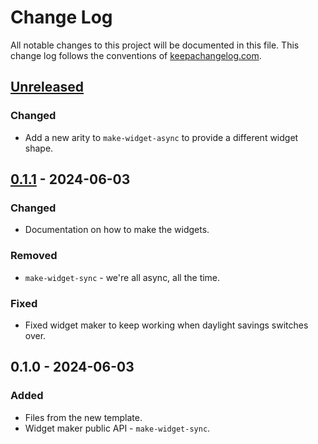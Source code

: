 # Change Log
All notable changes to this project will be documented in this file. This change log follows the conventions of [keepachangelog.com](http://keepachangelog.com/).

## [Unreleased]
### Changed
- Add a new arity to `make-widget-async` to provide a different widget shape.

## [0.1.1] - 2024-06-03
### Changed
- Documentation on how to make the widgets.

### Removed
- `make-widget-sync` - we're all async, all the time.

### Fixed
- Fixed widget maker to keep working when daylight savings switches over.

## 0.1.0 - 2024-06-03
### Added
- Files from the new template.
- Widget maker public API - `make-widget-sync`.

[Unreleased]: https://sourcehost.site/your-name/statefulness/compare/0.1.1...HEAD
[0.1.1]: https://sourcehost.site/your-name/statefulness/compare/0.1.0...0.1.1

